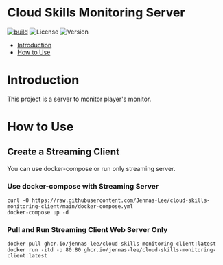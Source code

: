 # Cloud Skills Monitoring Server

[![build](https://github.com/Jennas-Lee/cloud-skills-monitoring-client/actions/workflows/main.yml/badge.svg)](https://github.com/Jennas-Lee/cloud-skills-monitoring-client/actions/workflows/main.yml)
![License](https://img.shields.io/github/license/Jennas-Lee/cloud-skills-monitoring-client)
![Version](https://img.shields.io/github/v/release/Jennas-Lee/cloud-skills-monitoring-client)


- [Introduction](#introduction)
- [How to Use](#how-to-use)

# Introduction

This project is a server to monitor player's monitor.

# How to Use

## Create a Streaming Client

You can use docker-compose or run only streaming server.

### Use docker-compose with Streaming Server

``` shell
curl -O https://raw.githubusercontent.com/Jennas-Lee/cloud-skills-monitoring-client/main/docker-compose.yml
docker-compose up -d
```

### Pull and Run Streaming Client Web Server Only

``` shell
docker pull ghcr.io/jennas-lee/cloud-skills-monitoring-client:latest
docker run -itd -p 80:80 ghcr.io/jennas-lee/cloud-skills-monitoring-client:latest
```